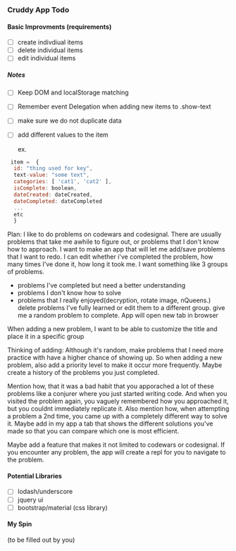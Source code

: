 ### Cruddy App Todo

#### Basic Improvments (requirements)

- [ ] create indivdiual items
- [ ] delete individual items
- [ ] edit individual items

##### Notes
- [ ] Keep DOM and localStorage matching 
- [ ] Remember event Delegation when adding new items to .show-text
- [ ] make sure we do not duplicate data
- [ ] add different values to the item

  ex.
```javascript
 item =  {
  id: "thing used for key",
  text-value: "some text",
  categories: [ 'cat1', 'cat2' ],
  isComplete: boolean,
  dateCreated: dateCreated,
  dateCompleted: dateCompleted
  ...
  etc
  }
```

Plan:
I like to do problems on codewars and codesignal. There are usually problems
that take me awhile to figure out, or problems that I don't know how to approach.
I want to make an app that will let me add/save problems that I want to redo. I can edit whether i've completed the problem, how many times I've done it, how long it took me.
I want something like 3 groups of problems.
- problems I've completed but need a better understanding
- problems I don't know how to solve
- problems that I really enjoyed(decryption, rotate image, nQueens.)
delete problems I've fully learned or edit them to a different group.
give me a random problem to complete.
App will open new tab in browser

When adding a new problem, I want to be able to customize the title and place it in a specific group

Thinking of adding:
Although it's random, make problems that I need more practice with have a higher chance of showing up. So when adding a new problem, also add a priority level to make it occur more frequently.
Maybe create a history of the problems you just completed.

Mention how, that it was a bad habit that you apporached a lot of these problems like a conjurer where you just started writing code. And when you visited the problem again, you vaguely remembered how you approached it, but you couldnt immediately replicate it. Also mention how, when attempting a problem a 2nd time, you came up with a completely different way to solve it. Maybe add in my app a tab that shows the different solutions you've made so that you can compare which one is most efficient.

Maybe add a feature that makes it not limited to codewars or codesignal. If you encounter any problem, the app will create a repl for you to navigate to the problem.


#### Potential Libraries
- [ ] lodash/underscore
- [ ] jquery ui
- [ ] bootstrap/material (css library)

#### My Spin
(to be filled out by you)
